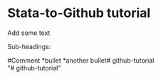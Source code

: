 # Stata-to-Github tutorial

Add some text

Sub-headings:

#Comment
*bullet
*another bullet# github-tutorial  
"# github-tutorial" 
